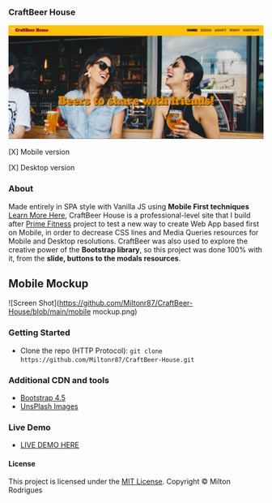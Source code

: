 
### CraftBeer House

![Screen Shot](https://github.com/Miltonr87/CraftBeer-House/blob/main/craftbeerhouse.png)

[X] Mobile version

[X] Desktop version

### About

Made entirely in SPA style with Vanilla JS using **Mobile First techniques** [Learn More Here](https://medium.com/@Vincentxia77/what-is-mobile-first-design-why-its-important-how-to-make-it-7d3cf2e29d00), CraftBeer House is a professional-level site that I build after [Prime Fitness](https://github.com/Miltonr87/Prime-Fitness) project to test a new way to create Web App based first on Mobile, in order to decrease CSS lines and Media Queries resources for Mobile and Desktop resolutions. CraftBeer was also used to explore the creative power of the **Bootstrap library**, so this project was done 100% with it, from the **slide, buttons to the modals resources**.

## Mobile Mockup

![Screen Shot](https://github.com/Miltonr87/CraftBeer-House/blob/main/mobile mockup.png)

### Getting Started

- Clone the repo (HTTP Protocol): ```git clone https://github.com/Miltonr87/CraftBeer-House.git```

### Additional CDN and tools
- [Bootstrap 4.5](https://getbootstrap.com/)
- [UnsPlash Images](https://unsplash.com/)

### Live Demo 

- [LIVE DEMO HERE](https://miltonr87.github.io/CraftBeer-House/)

#### License

This project is licensed under the [MIT License](https://magno.mit-license.org/2018). Copyright © Milton Rodrigues


